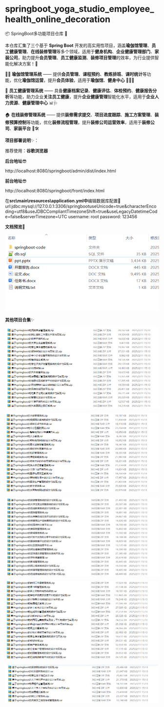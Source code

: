 # springboot_yoga_studio_employee_health_online_decoration

📦 SpringBoot多功能项目仓库 🎯

本仓库汇集了三个基于 **Spring Boot** 开发的高实用性项目，涵盖**瑜伽馆管理**、**员工健康管理**、**在线装修管理**等多个领域，适用于**健身机构**、**企业健康管理部门**、**家装公司**，助力提升**会员管理**、**员工健康监测**、**装修项目管理**的效率，为行业提供智能化解决方案！🚀

🧘‍♀️ **瑜伽馆管理系统** —— 提供**会员管理**、**课程预约**、**教练排班**、**课时统计**等功能，优化**瑜伽馆运营**，提升**会员体验**，适用于**瑜伽馆**、**健身中心** 🏋️‍♀️📅

💼 **员工健康管理系统** —— 具备**健康档案记录**、**健康评估**、**体检预约**、**健康报告分析**等功能，助力企业**关注员工健康**，提升**企业健康管理**智能化水平，适用于**企业人力资源**、**健康管理中心** 📊🩺

🏠 **在线装修管理系统** —— 提供**装修需求提交**、**项目进度跟踪**、**施工方案管理**、**装修预算控制**等功能，优化**装修流程管理**，提升**装修公司运营效率**，适用于**装修公司**、**家装平台** 🏡🛠️

**项目部署说明**✨：

推荐使用：**谷歌浏览器**

**后台地址**😎

http://localhost:8080/springboot/admin/dist/index.html

**前台地址**😎

http://localhost:8080/springboot/front/index.html

在**src\main\resources\application.yml中**编辑数据库配置🎉										
url:jdbc:mysql://127.0.0.1:3306/springbootuseUnicode=true&characterEncoding=utf8&useJDBCCompliantTimezoneShift=true&useLegacyDatetimeCode=false&serverTimezone=UTC
username: root
password: 123456

**文档预览**👀

![](./images/预览.png)

**其他项目合集**✨

![](./images/1.png)

![](./images/2.png)

![](images/3.png)

![](images/4.png)

![](images/5.png)